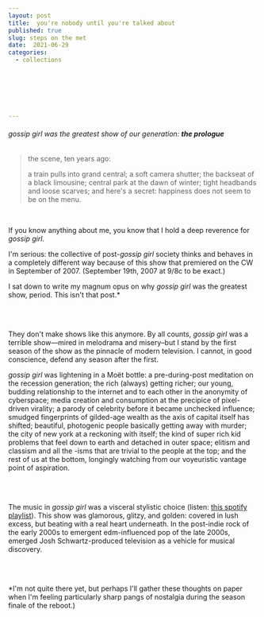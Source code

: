 ```yaml
---
layout: post
title:  you're nobody until you're talked about 
published: true
slug: steps on the met
date:  2021-06-29
categories:
  - collections







---
```


###### gossip girl was the greatest show of our generation: ***the prologue***

###### 

> the scene, ten years ago: 
>
> a train pulls into grand central; a soft camera shutter; the backseat of a black limousine; central park at the dawn of winter; tight headbands and loose scarves; and here's a secret: happiness does not seem to be on the menu.

<br />

If you know anything about me, you know that I hold a deep reverence for *gossip girl*.

I'm serious: the collective of post-*gossip girl* society thinks and behaves in a completely different way because of this show that premiered on the CW in September of 2007. (September 19th, 2007 at 9/8c to be exact.)

I sat down to write my magnum opus on why *gossip girl* was the greatest show, period. This isn't that post.*

<br />

<br />

They don't make shows like this anymore. By all counts, *gossip girl* was a terrible show—mired in melodrama and misery–but I stand by the first season of the show as the pinnacle of modern television. I cannot, in good conscience, defend any season after the first. 

*gossip girl* was lightening in a Moët bottle: a pre-during-post meditation on the recession generation; the rich (always) getting richer; our young, budding relationship to the internet and to each other in the anonymity of cyberspace; media creation and consumption at the precipice of pixel-driven virality; a parody of celebrity before it became unchecked influence; smudged fingerprints of gilded-age wealth as the axis of capital itself has shifted; beautiful, photogenic people basically getting away with murder; the city of new york at a reckoning with itself; the kind of super rich kid problems that feel down to earth and detached in outer space; elitism and classism and all the -isms that are trivial to the people at the top; and the rest of us at the bottom, longingly watching from our voyeuristic vantage point of aspiration. 

<br />

<br />

The music in *gossip girl* was a visceral stylistic choice (listen: [this spotify playlist](https://open.spotify.com/playlist/5LS331Ne16mF0LoD1VGw9H?si=085bae754212401b)). This show was glamorous, glitzy, and golden: covered in lush excess, but beating with a real heart underneath. In the post-indie rock of the early 2000s to emergent edm-influenced pop of the late 2000s, emerged Josh Schwartz-produced television as a vehicle for musical discovery.

<br />

<br />

*I'm not quite there yet, but perhaps I'll gather these thoughts on paper when I'm feeling particularly sharp pangs of nostalgia during the season finale of the reboot.)